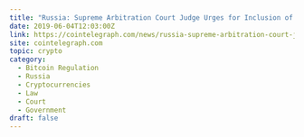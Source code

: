 ```yaml
---
title: "Russia: Supreme Arbitration Court Judge Urges for Inclusion of Crypto in Civil Law"
date: 2019-06-04T12:03:00Z
link: https://cointelegraph.com/news/russia-supreme-arbitration-court-judge-urges-for-inclusion-of-crypto-in-civil-law?utm_medium=RSS&utm_source=hune
site: cointelegraph.com
topic: crypto
category:
  - Bitcoin Regulation
  - Russia
  - Cryptocurrencies
  - Law
  - Court
  - Government
draft: false
---
```

